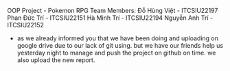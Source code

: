OOP Project - Pokemon RPG
Team Members:
Đỗ Hùng Việt - ITCSIU22197
Phan Đức Trí - ITCSIU22151
Hà Minh Trí - ITCSIU22194
Nguyễn Anh Trí - ITCSIU22152
- as we already informed you that we have been doing and uploading on google drive due to our lack of git using. but we have our friends help us yesterday night to manage and push the project on github on time. we also upload the new report.

